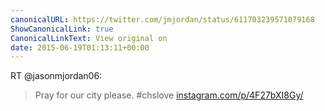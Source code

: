 ```yaml
---
canonicalURL: https://twitter.com/jmjordan/status/611703239571079168
ShowCanonicalLink: true
CanonicalLinkText: View original on
date: 2015-06-19T01:13:11+00:00
---
```

RT @jasonmjordan06:
> Pray for our city please. #chslove [instagram.com/p/4F27bXI8Gy/](https://instagram.com/p/4F27bXI8Gy/)
